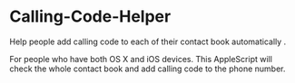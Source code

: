 # Calling-Code-Helper
  Help people add calling code to each of their contact book automatically .
  
  For people who have both OS X and iOS devices. This AppleScript will check the whole contact book and add calling code to the phone number.
